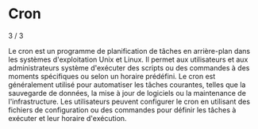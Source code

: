 # Cron

3 / 3

Le cron est un programme de planification de tâches en arrière-plan dans les systèmes d'exploitation Unix et Linux. Il permet aux utilisateurs et aux administrateurs système d'exécuter des scripts ou des commandes à des moments spécifiques ou selon un horaire prédéfini. Le cron est généralement utilisé pour automatiser les tâches courantes, telles que la sauvegarde de données, la mise à jour de logiciels ou la maintenance de l'infrastructure. Les utilisateurs peuvent configurer le cron en utilisant des fichiers de configuration ou des commandes pour définir les tâches à exécuter et leur horaire d'exécution.
